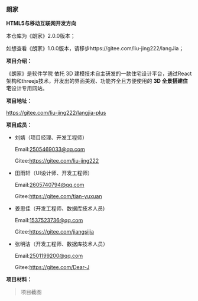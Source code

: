 ### 朗家

**HTML5与移动互联网开发方向**

本仓库为《朗家》2.0.0版本；

如想查看《朗家》1.0.0版本，请移步https://gitee.com/liu-jing222/langJia；

**项目介绍：**

《朗家》是软件学院    依托 3D 建模技术自主研发的一款住宅设计平台，通过React架构和threejs技术，开发出的界面美观、功能齐全且方便使用的 **3D 全景搭建住宅**设计专用网站。

**项目地址：**

https://gitee.com/liu-jing222/langjia-plus

**项目成员：**

- 刘婧（项目经理、开发工程师）

  Email:[2505469033@qq.com](mailto:2505469033@qq.com)

  Gitee:https://gitee.com/liu-jing222

- 田雨轩（UI设计师、开发工程师）

  Email:[2605740794@qq.com](mailto:2605740794@qq.com)

  Gitee:https://gitee.com/tian-yuxuan

- 姜思佳（开发工程师、数据库技术人员)

  Email:[1537523736@qq.com](mailto:1537523736@qq.com)

  Gitee:https://gitee.com/jiangsijia

- 张明洁（开发工程师、数据库技术人员）

  Email:[2501199200@qq.com](mailto:2501199200@qq.com)

  Gitee:https://gitee.com/Dear-J

**项目材料：**

> 项目截图